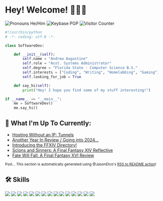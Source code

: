 # Hey! Welcome! 👋👨‍💻

<p>
    <img src="https://img.shields.io/badge/Pronouns-He%2FHim-9cf" alt="Pronouns He/Him">
    <img src="https://img.shields.io/keybase/pgp/Azure_Agst?color=lightgrey" alt="Keybase PGP">
    <img src="https://komarev.com/ghpvc/?username=Azure-Agst" alt="Visitor Counter">
</p>

```py
#!/usr/bin/python
# -*- coding: utf-8 -*-

class SoftwareDev:

    def __init__(self):
        self.name = "Andrew Augustine"
        self.role = "Asst. Systems Administrator"
        self.degree = "Florida State - Computer Science B.S."
        self.interests = ["Coding", "Writing", "Homelabbing", "Gaming"]
        self.looking_for_job = True

    def say_hi(self):
        print("Hey! I hope you find some of my stuff interesting!")

if __name__ == "__main__":
    me = SoftwareDev()
    me.say_hi()
```

## 📝 What I'm Up To Currently:

<!--START_SECTION:feed-->
* [Hosting Without an IP: Tunnels](https:&#x2F;&#x2F;posts.azureagst.dev&#x2F;using-cloudflare-tunnels&#x2F;)
* [Another Year In Review &#x2F; Going into 2024...](https:&#x2F;&#x2F;posts.azureagst.dev&#x2F;year-in-review-2023&#x2F;)
* [Introducing the FFXIV Directory!](https:&#x2F;&#x2F;posts.azureagst.dev&#x2F;announcement&#x2F;)
* [Scions and Sinners: A Final Fantasy XIV Reflective](https:&#x2F;&#x2F;posts.azureagst.dev&#x2F;final-fantasy-14&#x2F;)
* [Fate Will Fall: A Final Fantasy XVI Review](https:&#x2F;&#x2F;posts.azureagst.dev&#x2F;fate-will-fall&#x2F;)
<!--END_SECTION:feed-->

<sup>Psst... This section is automatically generated using @JasonEtco's [RSS to README action](https://github.com/JasonEtco/rss-to-readme)!</sup>

## 🛠 Skills

![](https://img.shields.io/badge/OS-Win10_w/_WSL-informational?style=flat&logo=windowsterminal&logoColor=white&color=6aa6f8)
![](https://img.shields.io/badge/Code-C++-informational?style=flat&logo=cplusplus&logoColor=white&color=6aa6f8)
![](https://img.shields.io/badge/Code-C%23-informational?style=flat&logo=csharp&logoColor=white&color=6aa6f8)
![](https://img.shields.io/badge/Code-Python-informational?style=flat&logo=python&logoColor=white&color=6aa6f8)
![](https://img.shields.io/badge/Code-JavaScript-informational?style=flat&logo=javascript&logoColor=white&color=6aa6f8)
![](https://img.shields.io/badge/Code-Rust-informational?style=flat&logo=rust&logoColor=white&color=6aa6f8)
![](https://img.shields.io/badge/Database-MongoDB-informational?style=flat&logo=mongodb&logoColor=white&color=6aa6f8)
![](https://img.shields.io/badge/Database-Sqlite3-informational?style=flat&logo=sqlite&logoColor=white&color=6aa6f8)
![](https://img.shields.io/badge/Database-MySQL-informational?style=flat&logo=mysql&logoColor=white&color=6aa6f8)
![](https://img.shields.io/badge/Tools-DigitalOcean-informational?style=flat&logo=digitalocean&logoColor=white&color=6aa6f8)
![](https://img.shields.io/badge/Tools-AWS-informational?style=flat&logo=amazonaws&logoColor=white&color=6aa6f8)
![](https://img.shields.io/badge/Tools-Docker-informational?style=flat&logo=docker&logoColor=white&color=6aa6f8)
![](https://img.shields.io/badge/Tools-K3S-informational?style=flat&logo=k3s&logoColor=white&color=6aa6f8)
![](https://img.shields.io/badge/Tools-DSM_7-informational?style=flat&logo=synology&logoColor=white&color=6aa6f8)
![](https://img.shields.io/badge/Tools-Github_Actions-informational?style=flat&logo=githubactions&logoColor=white&color=6aa6f8)
